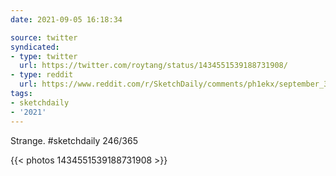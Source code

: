 ```yaml
---
date: 2021-09-05 16:18:34

source: twitter
syndicated:
- type: twitter
  url: https://twitter.com/roytang/status/1434551539188731908/
- type: reddit
  url: https://www.reddit.com/r/SketchDaily/comments/ph1ekx/september_3rd_free_draw_friday/hbpay9v/
tags:
- sketchdaily
- '2021'
---
```


Strange. #sketchdaily 246/365 

{{< photos 1434551539188731908 >}}